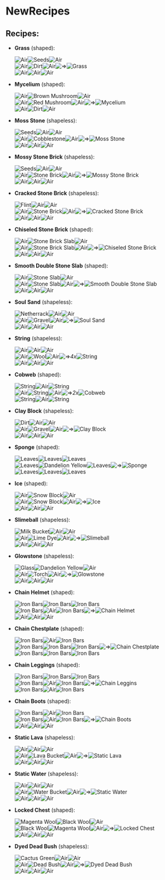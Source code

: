 NewRecipes
===========

Recipes:
--------

 * __Grass__ (shaped):

   ![Air][mat_air]![Seeds][mat_seeds]![Air][mat_air]  
   ![Air][mat_air]![Dirt][mat_dirt]![Air][mat_air]![=>][arrow]![Grass][mat_grass]  
   ![Air][mat_air]![Air][mat_air]![Air][mat_air]

 * __Mycelium__ (shaped):

   ![Air][mat_air]![Brown Mushroom][mat_brown_mushroom]![Air][mat_air]  
   ![Air][mat_air]![Red Mushroom][mat_red_mushroom]![Air][mat_air]![=>][arrow]![Mycelium][mat_mycelium]  
   ![Air][mat_air]![Dirt][mat_dirt]![Air][mat_air]

 * __Moss Stone__ (shapeless):

   ![Seeds][mat_seeds]![Air][mat_air]![Air][mat_air]  
   ![Air][mat_air]![Cobblestone][mat_cobblestone]![Air][mat_air]![=>][arrow]![Moss Stone][mat_moss_stone]  
   ![Air][mat_air]![Air][mat_air]![Air][mat_air]

 * __Mossy Stone Brick__ (shapeless):

   ![Seeds][mat_seeds]![Air][mat_air]![Air][mat_air]  
   ![Air][mat_air]![Stone Brick][mat_stone_brick]![Air][mat_air]![=>][arrow]![Mossy Stone Brick][mat_mossy_stone_brick]  
   ![Air][mat_air]![Air][mat_air]![Air][mat_air]

 * __Cracked Stone Brick__ (shapeless):

   ![Flint][mat_flint]![Air][mat_air]![Air][mat_air]  
   ![Air][mat_air]![Stone Brick][mat_stone_brick]![Air][mat_air]![=>][arrow]![Cracked Stone Brick][mat_cracked_stone_brick]  
   ![Air][mat_air]![Air][mat_air]![Air][mat_air]

 * __Chiseled Stone Brick__ (shaped):

   ![Air][mat_air]![Stone Brick Slab][mat_stone_brick_slab]![Air][mat_air]  
   ![Air][mat_air]![Stone Brick Slab][mat_stone_brick_slab]![Air][mat_air]![=>][arrow]![Chiseled Stone Brick][mat_chiseled_stone_brick]  
   ![Air][mat_air]![Air][mat_air]![Air][mat_air]

 * __Smooth Double Stone Slab__ (shaped):

   ![Air][mat_air]![Stone Slab][mat_stone_slab]![Air][mat_air]  
   ![Air][mat_air]![Stone Slab][mat_stone_slab]![Air][mat_air]![=>][arrow]![Smooth Double Stone Slab][mat_smooth_double_stone_slab]  
   ![Air][mat_air]![Air][mat_air]![Air][mat_air]

 * __Soul Sand__ (shapeless):

   ![Netherrack][mat_netherrack]![Air][mat_air]![Air][mat_air]  
   ![Air][mat_air]![Gravel][mat_gravel]![Air][mat_air]![=>][arrow]![Soul Sand][mat_soul_sand]  
   ![Air][mat_air]![Air][mat_air]![Air][mat_air]

 * __String__ (shapeless):

   ![Air][mat_air]![Air][mat_air]![Air][mat_air]  
   ![Air][mat_air]![Wool][mat_white_wool]![Air][mat_air]![=>][arrow]_4x_![String][mat_string]  
   ![Air][mat_air]![Air][mat_air]![Air][mat_air]

 * __Cobweb__ (shaped):

   ![String][mat_string]![Air][mat_air]![String][mat_string]  
   ![Air][mat_air]![String][mat_string]![Air][mat_air]![=>][arrow]_2x_![Cobweb][mat_cobweb]  
   ![String][mat_string]![Air][mat_air]![String][mat_string]

 * __Clay Block__ (shapeless):

   ![Dirt][mat_dirt]![Air][mat_air]![Air][mat_air]  
   ![Air][mat_air]![Gravel][mat_gravel]![Air][mat_air]![=>][arrow]![Clay Block][mat_clay_block]  
   ![Air][mat_air]![Air][mat_air]![Air][mat_air]

 * __Sponge__ (shaped):

   ![Leaves][mat_leaves]![Leaves][mat_leaves]![Leaves][mat_leaves]  
   ![Leaves][mat_leaves]![Dandelion Yellow][mat_yellow_dye]![Leaves][mat_leaves]![=>][arrow]![Sponge][mat_sponge]  
   ![Leaves][mat_leaves]![Leaves][mat_leaves]![Leaves][mat_leaves]

 * __Ice__ (shaped):

   ![Air][mat_air]![Snow Block][mat_snow_block]![Air][mat_air]  
   ![Air][mat_air]![Snow Block][mat_snow_block]![Air][mat_air]![=>][arrow]![Ice][mat_ice]  
   ![Air][mat_air]![Air][mat_air]![Air][mat_air]

 * __Slimeball__ (shapeless):

   ![Milk Bucket][mat_milk_bucket]![Air][mat_air]![Air][mat_air]  
   ![Air][mat_air]![Lime Dye][mat_lime_dye]![Air][mat_air]![=>][arrow]![Slimeball][mat_slimeball]  
   ![Air][mat_air]![Air][mat_air]![Air][mat_air]

 * __Glowstone__ (shapeless):

   ![Glass][mat_glass]![Dandelion Yellow][mat_yellow_dye]![Air][mat_air]  
   ![Air][mat_air]![Torch][mat_torch]![Air][mat_air]![=>][arrow]![Glowstone][mat_glowstone]  
   ![Air][mat_air]![Air][mat_air]![Air][mat_air]

 * __Chain Helmet__ (shaped):

   ![Iron Bars][mat_iron_bars]![Iron Bars][mat_iron_bars]![Iron Bars][mat_iron_bars]  
   ![Iron Bars][mat_iron_bars]![Air][mat_air]![Iron Bars][mat_iron_bars]![=>][arrow]![Chain Helmet][mat_chain_helmet]  
   ![Air][mat_air]![Air][mat_air]![Air][mat_air]

 * __Chain Chestplate__ (shaped):

   ![Iron Bars][mat_iron_bars]![Air][mat_air]![Iron Bars][mat_iron_bars]  
   ![Iron Bars][mat_iron_bars]![Iron Bars][mat_iron_bars]![Iron Bars][mat_iron_bars]![=>][arrow]![Chain Chestplate][mat_chain_chestplate]  
   ![Iron Bars][mat_iron_bars]![Iron Bars][mat_iron_bars]![Iron Bars][mat_iron_bars]

 * __Chain Leggings__ (shaped):

   ![Iron Bars][mat_iron_bars]![Iron Bars][mat_iron_bars]![Iron Bars][mat_iron_bars]  
   ![Iron Bars][mat_iron_bars]![Air][mat_air]![Iron Bars][mat_iron_bars]![=>][arrow]![Chain Leggins][mat_chain_leggings]  
   ![Iron Bars][mat_iron_bars]![Air][mat_air]![Iron Bars][mat_iron_bars]

 * __Chain Boots__ (shaped):

   ![Iron Bars][mat_iron_bars]![Air][mat_air]![Iron Bars][mat_iron_bars]  
   ![Iron Bars][mat_iron_bars]![Air][mat_air]![Iron Bars][mat_iron_bars]![=>][arrow]![Chain Boots][mat_chain_boots]  
   ![Air][mat_air]![Air][mat_air]![Air][mat_air]

 * __Static Lava__ (shapeless):

   ![Air][mat_air]![Air][mat_air]![Air][mat_air]  
   ![Air][mat_air]![Lava Bucket][mat_lava_bucket]![Air][mat_air]![=>][arrow]![Static Lava][mat_lava]  
   ![Air][mat_air]![Air][mat_air]![Air][mat_air]

 * __Static Water__ (shapeless):

   ![Air][mat_air]![Air][mat_air]![Air][mat_air]  
   ![Air][mat_air]![Water Bucket][mat_water_bucket]![Air][mat_air]![=>][arrow]![Static Water][mat_water]  
   ![Air][mat_air]![Air][mat_air]![Air][mat_air]

 * __Locked Chest__ (shaped):

   ![Magenta Wool][mat_magenta_wool]![Black Wool][mat_black_wool]![Air][mat_air]  
   ![Black Wool][mat_black_wool]![Magenta Wool][mat_magenta_wool]![Air][mat_air]![=>][arrow]![Locked Chest][mat_locked_chest]  
   ![Air][mat_air]![Air][mat_air]![Air][mat_air]

 * __Dyed Dead Bush__ (shapeless):

   ![Cactus Green][mat_green_dye]![Air][mat_air]![Air][mat_air]  
   ![Air][mat_air]![Dead Bush][mat_dead_bush]![Air][mat_air]![=>][arrow]![Dyed Dead Bush][mat_dyed_dead_bush]  
   ![Air][mat_air]![Air][mat_air]![Air][mat_air]

[arrow]: https://raw.github.com/socram8888/NewRecipes/master/assets/arrow.png
[mat_air]: https://raw.github.com/socram8888/NewRecipes/master/assets/mat_air.png
[mat_black_wool]: https://raw.github.com/socram8888/NewRecipes/master/assets/mat_black_wool.png
[mat_brown_mushroom]: https://raw.github.com/socram8888/NewRecipes/master/assets/mat_brown_mushroom.png
[mat_chain_boots]: https://raw.github.com/socram8888/NewRecipes/master/assets/mat_chain_boots.png
[mat_chain_chestplate]: https://raw.github.com/socram8888/NewRecipes/master/assets/mat_chain_chestplate.png
[mat_chain_helmet]: https://raw.github.com/socram8888/NewRecipes/master/assets/mat_chain_helmet.png
[mat_chain_leggings]: https://raw.github.com/socram8888/NewRecipes/master/assets/mat_chain_leggings.png
[mat_chiseled_stone_brick]: https://raw.github.com/socram8888/NewRecipes/master/assets/mat_chiseled_stone_brick.png
[mat_clay_block]: https://raw.github.com/socram8888/NewRecipes/master/assets/mat_clay_block.png
[mat_cobblestone]: https://raw.github.com/socram8888/NewRecipes/master/assets/mat_cobblestone.png
[mat_cobweb]: https://raw.github.com/socram8888/NewRecipes/master/assets/mat_cobweb.png
[mat_cracked_stone_brick]: https://raw.github.com/socram8888/NewRecipes/master/assets/mat_cracked_stone_brick.png
[mat_dirt]: https://raw.github.com/socram8888/NewRecipes/master/assets/mat_dirt.png
[mat_dead_bush]: https://raw.github.com/socram8888/NewRecipes/master/assets/mat_dead_bush.png
[mat_dyed_dead_bush]: https://raw.github.com/socram8888/NewRecipes/master/assets/mat_dyed_dead_bush.png
[mat_flint]: https://raw.github.com/socram8888/NewRecipes/master/assets/mat_flint.png
[mat_glass]: https://raw.github.com/socram8888/NewRecipes/master/assets/mat_glass.png
[mat_glowstone]: https://raw.github.com/socram8888/NewRecipes/master/assets/mat_glowstone.png
[mat_grass]: https://raw.github.com/socram8888/NewRecipes/master/assets/mat_grass.png
[mat_gravel]: https://raw.github.com/socram8888/NewRecipes/master/assets/mat_gravel.png
[mat_green_dye]: https://raw.github.com/socram8888/NewRecipes/master/assets/mat_green_dye.png
[mat_ice]: https://raw.github.com/socram8888/NewRecipes/master/assets/mat_ice.png
[mat_iron_bars]: https://raw.github.com/socram8888/NewRecipes/master/assets/mat_iron_bars.png
[mat_lava]: https://raw.github.com/socram8888/NewRecipes/master/assets/mat_lava.png
[mat_lava_bucket]: https://raw.github.com/socram8888/NewRecipes/master/assets/mat_lava_bucket.png
[mat_leaves]: https://raw.github.com/socram8888/NewRecipes/master/assets/mat_leaves.png
[mat_lime_dye]: https://raw.github.com/socram8888/NewRecipes/master/assets/mat_lime_dye.png
[mat_locked_chest]: https://raw.github.com/socram8888/NewRecipes/master/assets/mat_locked_chest.png
[mat_magenta_wool]: https://raw.github.com/socram8888/NewRecipes/master/assets/mat_magenta_wool.png
[mat_milk_bucket]: https://raw.github.com/socram8888/NewRecipes/master/assets/mat_milk_bucket.png
[mat_moss_stone]: https://raw.github.com/socram8888/NewRecipes/master/assets/mat_moss_stone.png
[mat_mossy_stone_brick]: https://raw.github.com/socram8888/NewRecipes/master/assets/mat_mossy_stone_brick.png
[mat_mycelium]: https://raw.github.com/socram8888/NewRecipes/master/assets/mat_mycelium.png
[mat_netherrack]: https://raw.github.com/socram8888/NewRecipes/master/assets/mat_netherrack.png
[mat_red_mushroom]: https://raw.github.com/socram8888/NewRecipes/master/assets/mat_red_mushroom.png
[mat_seeds]: https://raw.github.com/socram8888/NewRecipes/master/assets/mat_seeds.png
[mat_slimeball]: https://raw.github.com/socram8888/NewRecipes/master/assets/mat_slimeball.png
[mat_smooth_double_stone_slab]: https://raw.github.com/socram8888/NewRecipes/master/assets/mat_smooth_double_stone_slab.png
[mat_snow_block]: https://raw.github.com/socram8888/NewRecipes/master/assets/mat_snow_block.png
[mat_soul_sand]: https://raw.github.com/socram8888/NewRecipes/master/assets/mat_soul_sand.png
[mat_sponge]: https://raw.github.com/socram8888/NewRecipes/master/assets/mat_sponge.png
[mat_stone]: https://raw.github.com/socram8888/NewRecipes/master/assets/mat_stone.png
[mat_stone_brick]: https://raw.github.com/socram8888/NewRecipes/master/assets/mat_stone_brick.png
[mat_stone_brick_slab]: https://raw.github.com/socram8888/NewRecipes/master/assets/mat_stone_brick_slab.png
[mat_stone_slab]: https://raw.github.com/socram8888/NewRecipes/master/assets/mat_stone_slab.png
[mat_string]: https://raw.github.com/socram8888/NewRecipes/master/assets/mat_string.png
[mat_torch]: https://raw.github.com/socram8888/NewRecipes/master/assets/mat_torch.png
[mat_yellow_dye]: https://raw.github.com/socram8888/NewRecipes/master/assets/mat_yellow_dye.png
[mat_water]: https://raw.github.com/socram8888/NewRecipes/master/assets/mat_water.png
[mat_water_bucket]: https://raw.github.com/socram8888/NewRecipes/master/assets/mat_water_bucket.png
[mat_white_wool]: https://raw.github.com/socram8888/NewRecipes/master/assets/mat_white_wool.png
